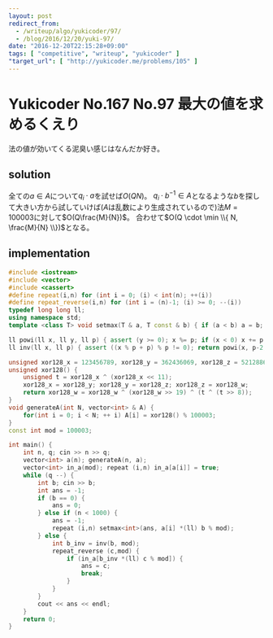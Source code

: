 ```yaml
---
layout: post
redirect_from:
  - /writeup/algo/yukicoder/97/
  - /blog/2016/12/20/yuki-97/
date: "2016-12-20T22:15:28+09:00"
tags: [ "competitive", "writeup", "yukicoder" ]
"target_url": [ "http://yukicoder.me/problems/105" ]
---
```


# Yukicoder No.167 No.97 最大の値を求めるくえり

法の値が効いてくる泥臭い感じはなんだか好き。

## solution

全ての$a \in A$について$q_i \cdot a$を試せば$O(QN)$。
$q_i \cdot b^{-1} \in A$となるような$b$を探して大きい方から試していけば($A$は乱数により生成されているので)法$M = 100003$に対して$O(Q\frac{M}{N})$。
合わせて$O(Q \cdot \min \\{ N, \frac{M}{N} \\})$となる。

## implementation

``` c++
#include <iostream>
#include <vector>
#include <cassert>
#define repeat(i,n) for (int i = 0; (i) < int(n); ++(i))
#define repeat_reverse(i,n) for (int i = (n)-1; (i) >= 0; --(i))
typedef long long ll;
using namespace std;
template <class T> void setmax(T & a, T const & b) { if (a < b) a = b; }

ll powi(ll x, ll y, ll p) { assert (y >= 0); x %= p; if (x < 0) x += p; ll z = 1; for (ll i = 1; i <= y; i <<= 1) { if (y & i) z = z * x % p; x = x * x % p; } return z; } // O(log y)
ll inv(ll x, ll p) { assert ((x % p + p) % p != 0); return powi(x, p-2, p); } // p must be a prime, O(log p)

unsigned xor128_x = 123456789, xor128_y = 362436069, xor128_z = 521288629, xor128_w = 88675123;
unsigned xor128() {
    unsigned t = xor128_x ^ (xor128_x << 11);
    xor128_x = xor128_y; xor128_y = xor128_z; xor128_z = xor128_w;
    return xor128_w = xor128_w ^ (xor128_w >> 19) ^ (t ^ (t >> 8));
}
void generateA(int N, vector<int> & A) {
    for(int i = 0; i < N; ++ i) A[i] = xor128() % 100003;
}
const int mod = 100003;

int main() {
    int n, q; cin >> n >> q;
    vector<int> a(n); generateA(n, a);
    vector<int> in_a(mod); repeat (i,n) in_a[a[i]] = true;
    while (q --) {
        int b; cin >> b;
        int ans = -1;
        if (b == 0) {
            ans = 0;
        } else if (n < 1000) {
            ans = -1;
            repeat (i,n) setmax<int>(ans, a[i] *(ll) b % mod);
        } else {
            int b_inv = inv(b, mod);
            repeat_reverse (c,mod) {
                if (in_a[b_inv *(ll) c % mod]) {
                    ans = c;
                    break;
                }
            }
        }
        cout << ans << endl;
    }
    return 0;
}
```
